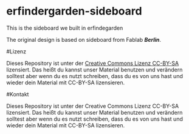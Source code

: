 # erfindergarden-sideboard
This is the sideboard we built in erfindegarden

The original design is based on sideboard from Fablab ***Berlin***. 





#Lizenz

Dieses Repository ist unter der [Creative Commons Lizenz CC-BY-SA](https://creativecommons.org/licenses/by-sa/4.0/) lizensiert. Das heißt du kannst unser Material benutzen und verändern solltest aber wenn du es nutzt schreiben, dass du es von uns hast und wieder dein Material mit CC-BY-SA lizensieren.


#Kontakt

Dieses Repository ist unter der Creative Commons Lizenz CC-BY-SA lizensiert. Das heißt du kannst unser Material benutzen und verändern solltest aber wenn du es nutzt schreiben, dass du es von uns hast und wieder dein Material mit CC-BY-SA lizensieren.
